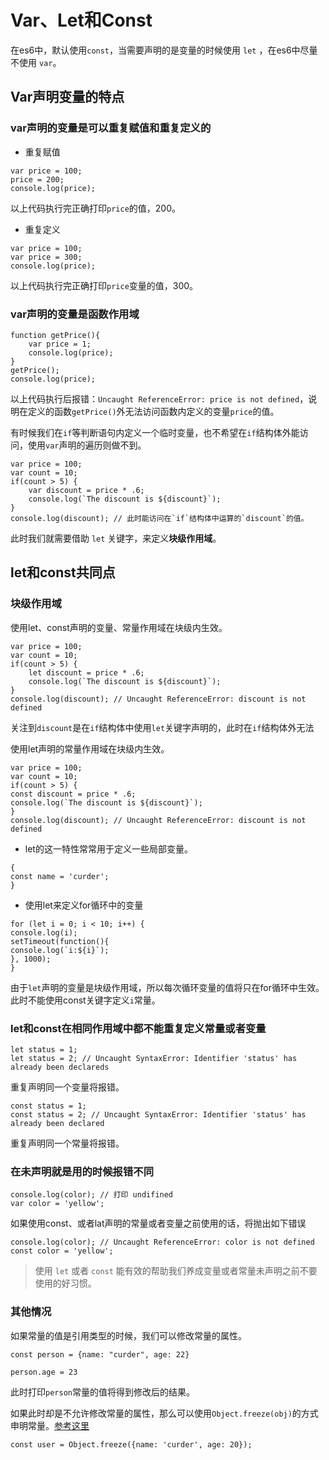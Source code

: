 # Var、Let和Const

在es6中，默认使用`const`，当需要声明的是变量的时候使用 `let` ，在es6中尽量不使用 `var`。

## Var声明变量的特点

### var声明的变量是可以重复赋值和重复定义的

- 重复赋值

```
var price = 100;
price = 200;
console.log(price);
```

以上代码执行完正确打印`price`的值，200。

- 重复定义

```
var price = 100;
var price = 300;
console.log(price);
```

以上代码执行完正确打印`price`变量的值，300。

### var声明的变量是函数作用域

```
function getPrice(){
    var price = 1;
    console.log(price);
}
getPrice();
console.log(price);
```

以上代码执行后报错：`Uncaught ReferenceError: price is not defined`，说明在定义的函数`getPrice()`外无法访问函数内定义的变量`price`的值。

有时候我们在`if`等判断语句内定义一个临时变量，也不希望在`if`结构体外能访问，使用`var`声明的遍历则做不到。

```
var price = 100;
var count = 10;
if(count > 5) {
    var discount = price * .6;
    console.log(`The discount is ${discount}`);
}
console.log(discount); // 此时能访问在`if`结构体中运算的`discount`的值。
```

此时我们就需要借助 `let` 关键字，来定义**块级作用域**。

## let和const共同点

### 块级作用域

使用let、const声明的变量、常量作用域在块级内生效。
```
var price = 100;
var count = 10;
if(count > 5) {
    let discount = price * .6;
    console.log(`The discount is ${discount}`);
}
console.log(discount); // Uncaught ReferenceError: discount is not defined
```
 
关注到`discount`是在`if`结构体中使用`let`关键字声明的，此时在`if`结构体外无法

使用let声明的常量作用域在块级内生效。

```
var price = 100;
var count = 10;
if(count > 5) {
const discount = price * .6;
console.log(`The discount is ${discount}`);
}
console.log(discount); // Uncaught ReferenceError: discount is not defined
```


- let的这一特性常常用于定义一些局部变量。

```
{
const name = 'curder';
}
```

- 使用let来定义for循环中的变量

```
for (let i = 0; i < 10; i++) {
console.log(i);
setTimeout(function(){
console.log(`i:${i}`);
}, 1000);
}
```

由于`let`声明的变量是块级作用域，所以每次循环变量的值将只在for循环中生效。此时不能使用const关键字定义`i`常量。


### let和const在相同作用域中都不能重复定义常量或者变量

```
let status = 1;
let status = 2; // Uncaught SyntaxError: Identifier 'status' has already been declareds
```

重复声明同一个变量将报错。

```
const status = 1;
const status = 2; // Uncaught SyntaxError: Identifier 'status' has already been declared
```

重复声明同一个常量将报错。

### 在未声明就是用的时候报错不同

```
console.log(color); // 打印 undifined
var color = 'yellow';
```

如果使用const、或者lat声明的常量或者变量之前使用的话，将抛出如下错误

```
console.log(color); // Uncaught ReferenceError: color is not defined
const color = 'yellow';
```

> 使用 `let` 或者 `const` 能有效的帮助我们养成变量或者常量未声明之前不要使用的好习惯。

### 其他情况

如果常量的值是引用类型的时候，我们可以修改常量的属性。

```
const person = {name: "curder", age: 22}

person.age = 23
```
此时打印`person`常量的值将得到修改后的结果。

如果此时却是不允许修改常量的属性，那么可以使用`Object.freeze(obj)`的方式申明常量。[参考这里](https://developer.mozilla.org/zh-CN/docs/Web/JavaScript/Reference/Global_Objects/Object/freeze)

```
const user = Object.freeze({name: 'curder', age: 20});
```
